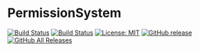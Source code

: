 PermissionSystem
================

[![Build Status](https://img.shields.io/travis/com/ursinn/Spigot-PermissionSystem?logo=travis)](https://travis-ci.com/ursinn/Spigot-PermissionSystem)
[![Build Status](https://img.shields.io/jenkins/build?jobUrl=URL&logo=jenkins)](URL)
[![License: MIT](https://img.shields.io/badge/License-MIT-green.svg)](https://opensource.org/licenses/MIT)
[![GitHub release](https://img.shields.io/github/release/ursinn/Spigot-PermissionSystem.svg?logo=github)](https://github.com/ursinn/Spigot-PermissionSystem/releases/latest)
[![GitHub All Releases](https://img.shields.io/github/downloads/ursinn/Spigot-PermissionSystem/total.svg?logo=github)](https://github.com/ursinn/Spigot-PermissionSystem/releases)
